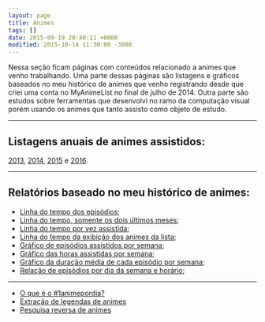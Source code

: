 ```yaml
---
layout: page
title: Animes
tags: []
date: 2015-09-19 20:40:11 +0000
modified: 2015-10-14 11:30:00 -3000
---
```


Nessa seção ficam páginas com conteúdos relacionado a animes que venho trabalhando. Uma parte
dessas páginas são listagens e gráficos baseados no meu histórico de animes que venho registrando
desde que criei uma conta no MyAnimeList no final de julho de 2014. Outra parte são estudos sobre
ferramentas que desenvolvi no ramo da computação visual porém usando os animes que tanto
assisto como objeto de estudo.

----------

## Listagens anuais de animes assistidos:

[2013](https://qgustavor.tk/animes-assistidos-e-mangás-de-2013/), 
[2014](https://qgustavor.tk/animes-e-mangás-de-2014/),
[2015](https://qgustavor.tk/animes-e-mangás-de-2015/) e 
[2016](https://qgustavor.tk/animes-e-mangás-de-2016/).

----------

## Relatórios baseado no meu histórico de animes:

* [Linha do tempo dos episódios](https://qgustavor.tk/animes/timeline-geral);
* [Linha do tempo, somente os dois últimos meses](https://qgustavor.tk/animes/timeline);
* [Linha do tempo por vez assistida](https://qgustavor.tk/animes/timeline-anime);
* [Linha do tempo da exibição dos animes da lista](https://qgustavor.tk/animes/timeline-exibicao-animes);
* [Gráfico de episódios assistidos por semana](https://qgustavor.tk/animes/relatório-semanal);
* [Gráfico das horas assistidas por semana](https://qgustavor.tk/animes/relatório-semanal-horas);
* [Gráfico da duração média de cada episódio por semana](https://qgustavor.tk/animes/relatório-semanal-duracao);
* [Relação de episódios por dia da semana e horário](https://qgustavor.tk/animes/relatório-dia-da-semana-horário);

----------

* [O que é o #1animepordia?](https://qgustavor.tk/o-que-%C3%A9-o-1animepordia/)
* [Extração de legendas de animes](https://qgustavor.tk/extra%C3%A7%C3%A3o-de-legendas-de-animes/)
* [Pesquisa reversa de animes](https://qgustavor.tk/pesquisa-reversa-de-animes/)

